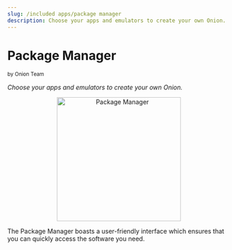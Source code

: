 ```yaml
---
slug: /included apps/package manager
description: Choose your apps and emulators to create your own Onion.
---
```



# Package Manager

<sup>by Onion Team</sup>

*Choose your apps and emulators to create your own Onion.*

<p align="center">
<img title="Package Manager" width="280px" src="https://user-images.githubusercontent.com/44569252/189438069-2926cf7b-1e72-476f-8b41-79132146d7c9.png" /><br/>
</p>

The Package Manager boasts a user-friendly interface which ensures that you can quickly access the software you need.
